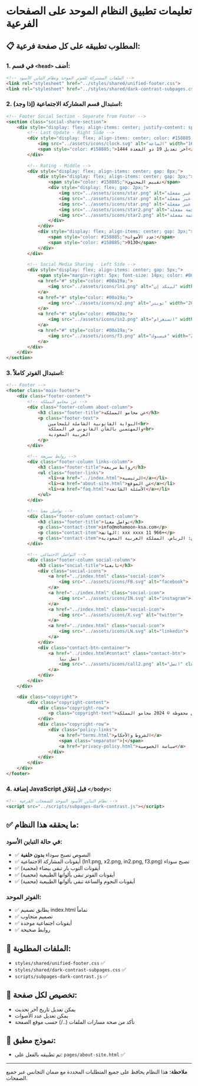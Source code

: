 # تعليمات تطبيق النظام الموحد على الصفحات الفرعية

## 📋 المطلوب تطبيقه على كل صفحة فرعية:

### 1. في قسم `<head>` أضف:
```html
<!-- الملفات المشتركة للفوتر الموحد ونظام التباين الأسود -->
<link rel="stylesheet" href="../styles/shared/unified-footer.css">
<link rel="stylesheet" href="../styles/shared/dark-contrast-subpages.css">
```

### 2. استبدال قسم المشاركة الاجتماعية (إذا وجد):
```html
<!-- Footer Social Section - Separate from Footer -->
<section class="social-share-section">
    <div style="display: flex; align-items: center; justify-content: space-between; background-color: rgb(245, 245, 245); border-radius: 143px; padding: 10px 20px; margin: 40px 0px 20px; width: 1200px; height: 91px; font-size: 12.8px;">
        <!-- Last Update - Right Side -->
        <div style="display: flex; align-items: center; color: #158885; font-size: 16px;">
            <img src="../assets/icons/clock.svg" alt="الساعة" width="16" height="16" style="margin-left: 5px;">
            <span style="color: #158885;">آخر تعديل 19 ذو القعدة 1444</span>
        </div>
        
        <!-- Rating - Middle -->
        <div style="display: flex; align-items: center; gap: 8px;">
            <div style="display: flex; align-items: center; gap: 3px;">
                <span style="color: #158885;">تقييم المحتوى</span>
                <div style="display: flex; gap: 2px;">
                    <img src="../assets/icons/star.png" alt="نجمة غير مفعلة" width="16" height="16">
                    <img src="../assets/icons/star.png" alt="نجمة غير مفعلة" width="16" height="16">
                    <img src="../assets/icons/star.png" alt="نجمة غير مفعلة" width="16" height="16">
                    <img src="../assets/icons/star2.png" alt="نجمة مفعلة" width="16" height="16">
                    <img src="../assets/icons/star2.png" alt="نجمة مفعلة" width="16" height="16">
                </div>
            </div>
            <div style="display: flex; align-items: center; gap: 3px;">
                <span style="color: #158885;">عدد الأصوات:</span>
                <span style="color: #158885;">9130</span>
            </div>
        </div>
        
        <!-- Social Media Sharing - Left Side -->
        <div style="display: flex; align-items: center; gap: 5px;">
            <span style="margin-right: 5px; font-size: 14px; color: #00a19a;">شارك على</span>
            <a href="#" style="color: #00a19a;">
                <img src="../assets/icons/ln1.png" alt="لينكد إن" width="26" height="26">
            </a>
            <a href="#" style="color: #00a19a;">
                <img src="../assets/icons/x2.png" alt="تويتر" width="26" height="26">
            </a>
            <a href="#" style="color: #00a19a;">
                <img src="../assets/icons/in2.png" alt="انستغرام" width="26" height="26">
            </a>
            <a href="#" style="color: #00a19a;">                
                <img src="../assets/icons/f3.png" alt="فيسبوك" width="26" height="26">
            </a>
        </div>   
    </div>
</section>
```

### 3. استبدال الفوتر كاملاً:
```html
<!-- Footer -->
<footer class="main-footer">
    <div class="footer-content">
        <!-- عن محامو المملكة -->
        <div class="footer-column about-column">
            <h3 class="footer-title">عن محامو المملكة</h3>
            <p class="footer-text">
                البوابة القانونية الشاملة للمحامين<br>
                والمهتمين بالشأن القانوني في المملكة<br>
                العربية السعودية
            </p>
        </div>

        <!-- روابط سريعة -->
        <div class="footer-column links-column">
            <h3 class="footer-title">روابط سريعة</h3>
            <ul class="footer-links">
                <li><a href="../index.html">الرئيسية</a></li>
                <li><a href="about-site.html">عن الموقع</a></li>
                <li><a href="faq.html">الأسئلة الشائعة</a></li>
            </ul>
        </div>

        <!-- تواصل معنا -->
        <div class="footer-column contact-column">
            <h3 class="footer-title">تواصل معنا</h3>
            <p class="contact-item">info@mohamoon-ksa.com</p>
            <p class="contact-item">الهاتف: xxx xxxx 11 966+</p>
            <p class="contact-item">العنوان: الرياض، المملكة العربية السعودية</p>
        </div>

        <!-- التواصل الاجتماعي -->
        <div class="footer-column social-column">
            <h3 class="social-title">تابعنا</h3>
            <div class="social-icons">
                <a href="../index.html" class="social-icon">
                    <img src="../assets/icons/FB.svg" alt="facebook">
                </a>
                <a href="../index.html" class="social-icon">
                    <img src="../assets/icons/IN.svg" alt="instagram">
                </a>
                <a href="../index.html" class="social-icon">
                    <img src="../assets/icons/X.svg" alt="twitter">
                </a>
                <a href="../index.html" class="social-icon">
                    <img src="../assets/icons/LN.svg" alt="linkedin">
                </a>
            </div>
            <div class="contact-btn-container">
                <a href="../index.html#contact" class="contact-btn">
                    اتصل بنا
                    <img src="../assets/icons/call2.png" alt="اتصل" class="contact-btn-icon">
                </a>
            </div>
        </div>
    </div>

    <div class="copyright">
        <div class="copyright-content">
            <div class="copyright-row">
                <p class="copyright-text">جميع الحقوق محفوظة © 2024 محامو المملكة</p>
            </div>
            <div class="copyright-row">
                <div class="policy-links">
                    <a href="terms.html">الشروط والأحكام</a>
                    <span class="separator">|</span>
                    <a href="privacy-policy.html">سياسة الخصوصية</a>
                </div>
            </div>
        </div>
    </div>
</footer>
```

### 4. إضافة JavaScript قبل إغلاق `</body>`:
```html
<!-- نظام التباين الأسود الموحد للصفحات الفرعية -->
<script src="../scripts/subpages-dark-contrast.js"></script>
```

## ✅ ما يحققه هذا النظام:

### في حالة التباين الأسود:
- ✅ النصوص تصبح سوداء **بدون خلفية**
- ✅ أيقونات المشاركة الاجتماعية (ln1.png, x2.png, in2.png, f3.png) تصبح سوداء
- ✅ أيقونات التوب بار تبقى بيضاء (محمية)
- ✅ أيقونات الفوتر تبقى بألوانها الطبيعية (محمية)
- ✅ أيقونات النجوم والساعة تبقى بألوانها الطبيعية (محمية)

### الفوتر الموحد:
- ✅ يطابق تصميم index.html تماماً
- ✅ تصميم متجاوب
- ✅ أيقونات اجتماعية موحدة
- ✅ روابط صحيحة

## 📂 الملفات المطلوبة:
- `styles/shared/unified-footer.css` ✅
- `styles/shared/dark-contrast-subpages.css` ✅  
- `scripts/subpages-dark-contrast.js` ✅

## 🔧 تخصيص لكل صفحة:
- يمكن تعديل تاريخ آخر تحديث
- يمكن تعديل عدد الأصوات
- تأكد من صحة مسارات الملفات (../) حسب موقع الصفحة

## 📝 نموذج مطبق:
- تم تطبيقه بالفعل على: `pages/about-site.html` ✅

---
**ملاحظة:** هذا النظام يحافظ على جميع المتطلبات المحددة مع ضمان التجانس عبر جميع الصفحات. 
